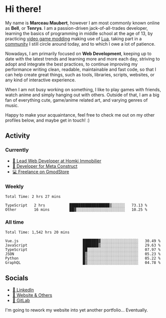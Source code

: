 # Hi there!

My name is **Marceau Maubert**, however I am most commonly known online as **Bell**, or **Tenrys**. I am a passion-driven jack-of-all-trades developer, learning the basics of programming in middle school at the age of 13, by practicing [video game modding](https://garrysmod.com) making use of [Lua](https://lua.org), taking part in a [community](https://metastruct.net) I still circle around today, and to which I owe a lot of patience.

Nowadays, I am primarily focused on **Web Development**, keeping up to date with the latest trends and learning more and more each day, striving to adopt  and integrate the best practices, to continue improving my performance writing clean, readable, maintainable and fast code, so that I can help create great things, such as tools, libraries, scripts, websites, or any kind of interactive experience.

When I am not busy working on something, I like to play games with friends, watch anime and simply hanging out with others. Outside of that, I am a big fan of everything cute, game/anime related art, and varying genres of music.

Happy to make your acquaintance, feel free to check me out on my other profiles below, and maybe get in touch! :)

## Activity

### Currently

- [🏢 Lead Web Developer at Homki Immobilier](https://homki-immobilier.com)
- [🎈 Developer for Meta Construct](https://metastruct.net)
- [💻 Freelance on GmodStore](https://www.gmodstore.com/users/Tenrys)

### Weekly
<!--START_SECTION:wakaWeekly-->

```text
Total Time: 2 hrs 27 mins

TypeScript   2 hrs           ██████████████████▒░░░░░░   73.13 %
Other        16 mins         ██▓░░░░░░░░░░░░░░░░░░░░░░   10.25 %
```

<!--END_SECTION:wakaWeekly-->

### All time
<!--START_SECTION:wakaTotal-->

```text
Total Time: 1,542 hrs 20 mins

Vue.js                             ███████▓░░░░░░░░░░░░░░░░░   30.49 %
JavaScript                         ███████▒░░░░░░░░░░░░░░░░░   29.63 %
TypeScript                         ██░░░░░░░░░░░░░░░░░░░░░░░   07.97 %
JSON                               █▒░░░░░░░░░░░░░░░░░░░░░░░   05.23 %
Python                             █▒░░░░░░░░░░░░░░░░░░░░░░░   05.22 %
GraphQL                            █▒░░░░░░░░░░░░░░░░░░░░░░░   04.78 %
```

<!--END_SECTION:wakaTotal-->

## Socials

- [👔 LinkedIn](https://www.linkedin.com/in/marceau-maubert)
- [🔗 Website & Others](https://bell.moe)
- [🦊 GitLab](https://gitlab.com/Tenrys)

I'm going to rework my website into yet another portfolio... Eventually.
